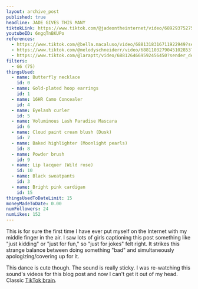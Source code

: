```yaml
---
layout: archive_post
published: true
headline: JADE GIVES THIS MANY
tiktokLink: https://www.tiktok.com/@jadeontheinternet/video/6892937527594896646?sender_device=pc&sender_web_id=6891999718790268421&is_from_webapp=1
youtubeID: 6ngqTnBKUPo
references:
  - https://www.tiktok.com/@bella.macaluso/video/6881318316711922949?sender_device=pc&sender_web_id=6891999718790268421&is_from_webapp=1
  - https://www.tiktok.com/@melodyschneiderr/video/6881103279045102853?sender_device=pc&sender_web_id=6891999718790268421&is_from_webapp=1
  - https://www.tiktok.com/@laraptt/video/6881264669592456450?sender_device=pc&sender_web_id=6891999718790268421&is_from_webapp=1
filters:
  - G6 (75)
thingsUsed:
  - name: Butterfly necklace
    id: 0
  - name: Gold-plated hoop earrings
    id: 1
  - name: 16HR Camo Concealer
    id: 4
  - name: Eyelash curler
    id: 5
  - name: Voluminous Lash Paradise Mascara
    id: 6
  - name: Cloud paint cream blush (Dusk)
    id: 7
  - name: Baked highlighter (Moonlight pearls)
    id: 8
  - name: Powder brush
    id: 9
  - name: Lip lacquer (Wild rose)
    id: 10
  - name: Black sweatpants
    id: 3
  - name: Bright pink cardigan
    id: 15
thingsUsedToDateLimit: 15
moneyMadeToDate: 0.00
numFollowers: 24
numLikes: 152
---
```


This is for sure the first time I have ever put myself on the Internet with my middle finger in the air. I saw lots of girls captioning this post something like "just kidding" or "just for fun," so "just for jokes" felt right. It strikes this strange balance between doing something "bad" and simultaneously apologizing/covering up for it.

This dance is cute though. The sound is really sticky. I was re-watching this sound's videos for this blog post and now I can't get it out of my head. Classic [TikTok brain](https://slate.com/technology/2020/09/tiktok-brain-send-help.html).
